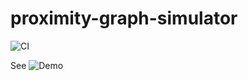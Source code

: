 # proximity-graph-simulator

![CI](https://github.com/vdeantoni/proximity-graph-simulator/workflows/CI/badge.svg)

See ![Demo](https://vdeantoni.github.io/proximity-graph-simulator/)
